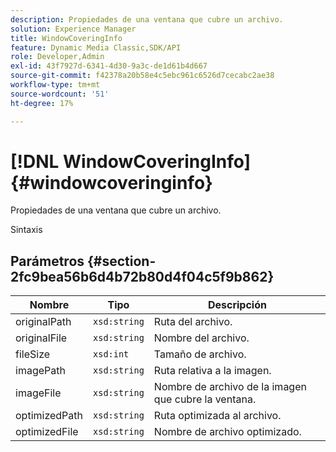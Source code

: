 ```yaml
---
description: Propiedades de una ventana que cubre un archivo.
solution: Experience Manager
title: WindowCoveringInfo
feature: Dynamic Media Classic,SDK/API
role: Developer,Admin
exl-id: 43f7927d-6341-4d30-9a3c-de1d61b4d667
source-git-commit: f42378a20b58e4c5ebc961c6526d7cecabc2ae38
workflow-type: tm+mt
source-wordcount: '51'
ht-degree: 17%

---
```


# [!DNL WindowCoveringInfo]{#windowcoveringinfo}

Propiedades de una ventana que cubre un archivo.

Sintaxis

## Parámetros {#section-2fc9bea56b6d4b72b80d4f04c5f9b862}

| Nombre | Tipo | Descripción |
|---|---|---|
| originalPath | `xsd:string` | Ruta del archivo. |
| originalFile | `xsd:string` | Nombre del archivo. |
| fileSize | `xsd:int` | Tamaño de archivo. |
| imagePath | `xsd:string` | Ruta relativa a la imagen. |
| imageFile | `xsd:string` | Nombre de archivo de la imagen que cubre la ventana. |
| optimizedPath | `xsd:string` | Ruta optimizada al archivo. |
| optimizedFile | `xsd:string` | Nombre de archivo optimizado. |
